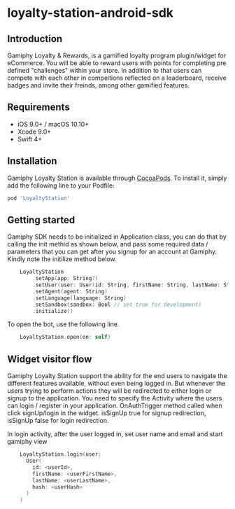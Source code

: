 # loyalty-station-android-sdk

## Introduction 

Gamiphy Loyalty & Rewards, is a gamified loyalty program plugin/widget for eCommerce. You will be able to reward users with points for completing pre defined "challenges" within your store. In addition to that users can compete with each other in compeitions reflected on a leaderboard, receive badges and invite their freinds, among other gamified features.


## Requirements

- iOS 9.0+ / macOS 10.10+
- Xcode 9.0+
- Swift 4+

## Installation

Gamiphy Loyalty Station is available through [CocoaPods](https://cocoapods.org). To install
it, simply add the following line to your Podfile:

```ruby
pod 'LoyaltyStation'
```

## Getting started

Gamiphy SDK needs to be initialized in Application class, you can do that by calling the init methid as shown below, and pass some required data / parameters that 
you can get after you signup for an account at Gamiphy. Kindly note the initilize method below. 

```swift
    LoyaltyStation
        .setApp(app: String?)
        .setUser(user: User(id: String, firstName: String, lastName: String, hash: String, country: String?))
        .setAgent(agent: String)
        .setLanguage(language: String)
        .setSandbox(sandbox: Bool // set true for development)
        .initialize()
```
To open the bot, use the following line.
```swift
    LoyaltyStation.open(on: self)
```
## Widget visitor flow 

Gamiphy Loyalty Station support the ability for the end users to navigate the different features available, without even being logged in. But whenever the users trying to perform actions they will be redirected to either login or signup to the application. You need to specify the Activity where the users can login / register in your application. OnAuthTrigger method called when click signUp/login in the widget. isSignUp true for signup redirection, isSignUp false for login redirection.

In login activity, after the user logged in, set user name and email and start gamiphy view
```swift
    LoyaltyStation.login(user: 
      User(
        id: <userId>, 
        firstName: <userFirstName>, 
        lastName: <userLastName>, 
        hash: <userHash>
      )
    )
```
